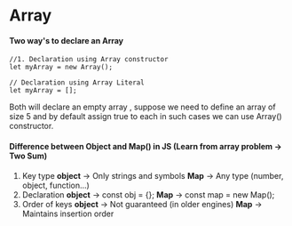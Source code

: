 # Array
#### Two way's to declare an Array 
  ```
  //1. Declaration using Array constructor
  let myArray = new Array();  
  
  // Declaration using Array Literal
  let myArray = [];
  ```
  Both will declare an empty array , suppose we need to define an array of size 5 and by default assign true to each in such cases we can use Array() constructor.

#### Difference between Object and Map() in JS  (Learn from array problem -> Two Sum)
  1. Key type
     **object** -> Only strings and symbols
     **Map** -> Any type (number, object, function...)
  3. Declaration
     **object** -> const obj = {};
     **Map** -> const map = new Map();
  5. Order of keys
     **object** -> Not guaranteed (in older engines)
     **Map** -> Maintains insertion order

